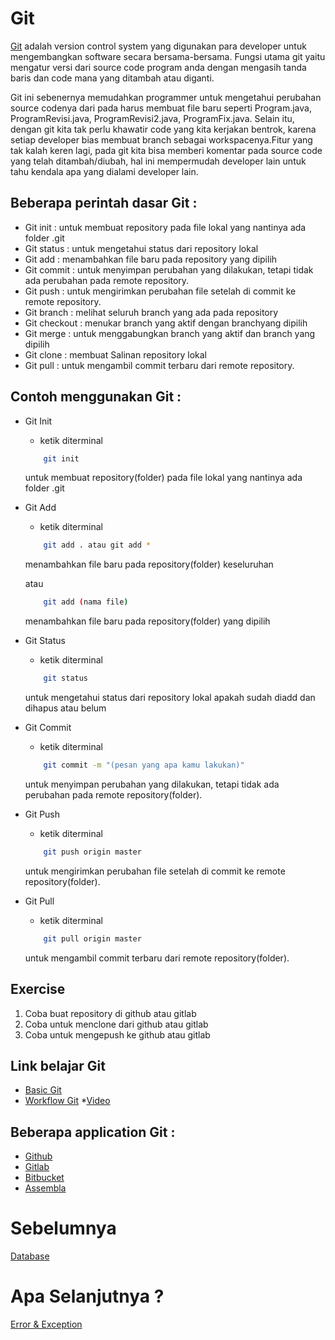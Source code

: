 # Git
[Git](https://git-scm.com/doc) adalah version control system yang digunakan para developer untuk mengembangkan software secara bersama-bersama. Fungsi utama git yaitu mengatur versi dari source code program anda dengan mengasih tanda baris dan code mana yang ditambah atau diganti.

Git ini sebenernya memudahkan programmer untuk mengetahui perubahan source codenya dari pada harus membuat file baru seperti Program.java, ProgramRevisi.java,  ProgramRevisi2.java, ProgramFix.java. Selain itu, dengan git kita tak perlu khawatir code yang kita kerjakan bentrok, karena setiap developer bias membuat branch sebagai workspacenya.Fitur yang tak kalah keren lagi, pada git kita bisa memberi komentar pada source code yang telah ditambah/diubah, hal ini mempermudah developer lain untuk tahu  kendala apa yang dialami developer lain.

## Beberapa perintah dasar Git :
* Git init : untuk membuat repository pada file lokal yang nantinya ada folder .git
* Git status : untuk mengetahui status dari repository lokal
* Git add : menambahkan file baru pada repository yang dipilih
* Git commit : untuk menyimpan perubahan yang dilakukan, tetapi tidak ada perubahan pada remote repository.
* Git push : untuk mengirimkan perubahan file setelah di commit ke remote repository.
* Git branch : melihat seluruh branch yang ada pada repository
* Git checkout : menukar branch yang aktif dengan branchyang dipilih
* Git merge : untuk menggabungkan branch yang aktif dan branch yang dipilih
* Git clone : membuat Salinan repository lokal
* Git pull : untuk mengambil commit terbaru dari remote repository.

## Contoh menggunakan Git :
* Git Init
    - ketik diterminal
    ``` bash
        git init
    ```
    untuk membuat repository(folder) pada file lokal yang nantinya ada folder .git

* Git Add
    - ketik diterminal
    ``` bash
        git add . atau git add *
    ```
    menambahkan file baru pada repository(folder) keseluruhan

    atau

    ``` bash
        git add (nama file)
    ```
    menambahkan file baru pada repository(folder) yang dipilih

* Git Status
    - ketik diterminal
    ``` bash
        git status
    ```
    untuk mengetahui status dari repository lokal apakah sudah diadd dan dihapus atau belum

* Git Commit
    - ketik diterminal
    ``` bash
        git commit -m "(pesan yang apa kamu lakukan)"
    ```
    untuk menyimpan perubahan yang dilakukan, tetapi tidak ada perubahan pada remote repository(folder).

* Git Push
    - ketik diterminal
    ``` bash
        git push origin master
    ```
    untuk mengirimkan perubahan file setelah di commit ke remote repository(folder).

* Git Pull
    - ketik diterminal
    ``` bash
        git pull origin master
    ```
    untuk mengambil commit terbaru dari remote repository(folder).

## Exercise
1. Coba buat repository di github atau gitlab
2. Coba untuk menclone dari github atau gitlab
3. Coba untuk mengepush ke github atau gitlab



## Link belajar Git
* [Basic Git](https://git-scm.com/doc)
* [Workflow Git](https://medium.com/quick-code/top-tutorials-to-learn-git-for-beginners-622289ffdfe5)
*[Video](https://www.youtube.com/watch?v=lTMZxWMjXQU)

## Beberapa application Git :
* [Github](https://github.com)
* [Gitlab](https://about.gitlab.com)
* [Bitbucket](https://bitbucket.org)
* [Assembla](https://www.assembla.com/home)

# Sebelumnya
[Database](https://github.com/triabagus/roadmap-backend/tree/master/6.%20Database)
# Apa Selanjutnya ?
[Error & Exception](https://github.com/triabagus/roadmap-backend/tree/master/8.Error-Exception)

